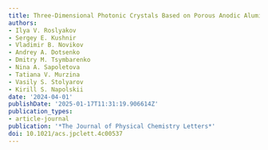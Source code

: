 ```yaml
---
title: Three-Dimensional Photonic Crystals Based on Porous Anodic Aluminum Oxide
authors:
- Ilya V. Roslyakov
- Sergey E. Kushnir
- Vladimir B. Novikov
- Andrey A. Dotsenko
- Dmitry M. Tsymbarenko
- Nina A. Sapoletova
- Tatiana V. Murzina
- Vasily S. Stolyarov
- Kirill S. Napolskii
date: '2024-04-01'
publishDate: '2025-01-17T11:31:19.906614Z'
publication_types:
- article-journal
publication: '*The Journal of Physical Chemistry Letters*'
doi: 10.1021/acs.jpclett.4c00537
---
```

